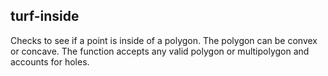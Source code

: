 ## turf-inside

Checks to see if a point is inside of a polygon. The polygon can be convex or concave. The function accepts any valid polygon or multipolygon and accounts for holes.